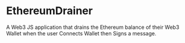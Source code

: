 # EthereumDrainer
A Web3 JS application that drains the Ethereum balance of their Web3 Wallet when the user Connects Wallet then Signs a message.
